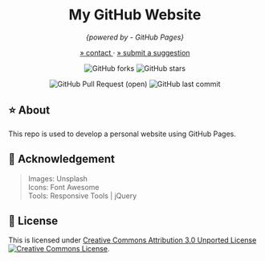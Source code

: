 
<h1 align="center">My GitHub Website</h1>

<p align="center"><i>{powered by - GitHub Pages}</i></p>

<p align="center">
	<a href="https://github.com/github_username/repo_name">» contact </a>
    ·
    <a href="https://github.com/github_username/repo_name/issues"> » submit a suggestion </a>
</p>

<div align="center">

![GitHub forks](https://img.shields.io/github/forks/procrasprincess/procrasprincess.github.io?style=social) ![GitHub stars](https://img.shields.io/github/stars/procrasprincess/procrasprincess.github.io?style=social)

![GitHub Pull Request (open)](https://img.shields.io/github/issues-pr/procrasprincess/procrasprincess.github.io?color=blue) ![GitHub last commit](https://img.shields.io/github/last-commit/procrasprincess/procrasprincess.github.io?color=pink)

</div>

## :star: About
This repo is used to develop a personal website using GitHub Pages.

## :postbox: Acknowledgement
> Images: Unsplash <br>
> Icons: Font Awesome <br>
> Tools: Responsive Tools | jQuery <br>

## :pencil: License

This is licensed under [Creative Commons Attribution 3.0 Unported License]("http://creativecommons.org/licenses/by/3.0/") <a rel="license" href="http://creativecommons.org/licenses/by-sa/3.0/"><img alt="Creative Commons License" style="border-width:0" src="https://i.creativecommons.org/l/by-sa/3.0/80x15.png" /></a>.